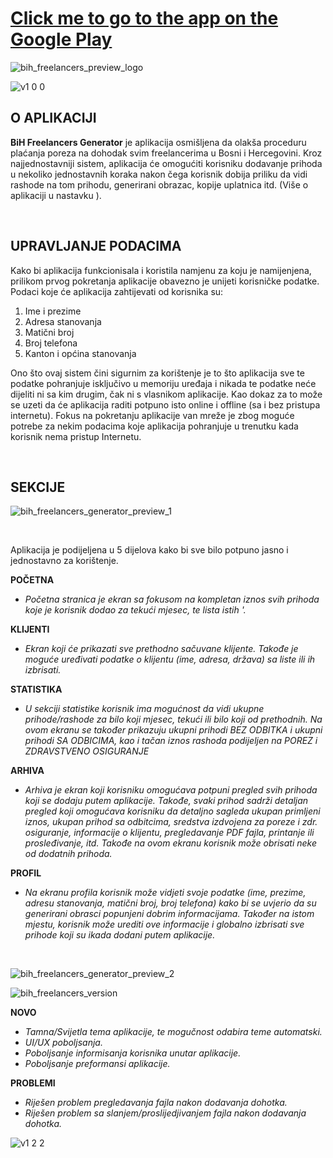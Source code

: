# [Click me to go to the app on the Google Play](https://play.google.com/store/apps/details?id=com.bih_freelancers_generator)

![bih_freelancers_preview_logo](https://user-images.githubusercontent.com/89051381/176686362-c27eec3c-9413-4cc7-9940-ed788270fcbe.png)




![v1 0 0](https://user-images.githubusercontent.com/89051381/197664015-7a587b9a-e951-4894-9593-d3eaf4afff8c.png)

O APLIKACIJI
------------

**BiH Freelancers Generator** je aplikacija osmišljena da olakša proceduru plaćanja poreza na dohodak svim freelancerima u Bosni i Hercegovini. Kroz najjednostavniji sistem, aplikacija će omogućiti korisniku dodavanje prihoda u nekoliko jednostavnih koraka nakon čega korisnik dobija priliku da vidi rashode na tom prihodu, generirani obrazac, kopije uplatnica itd. (Više o aplikaciji u nastavku ).

<br>

UPRAVLJANJE PODACIMA
--------------------

Kako bi aplikacija funkcionisala i koristila namjenu za koju je namijenjena, prilikom prvog pokretanja aplikacije obavezno je unijeti korisničke podatke. Podaci koje će aplikacija zahtijevati od korisnika su:

1. Ime i prezime
2. Adresa stanovanja
3. Matični broj
4. Broj telefona
5. Kanton i općina stanovanja

Ono što ovaj sistem čini sigurnim za korištenje je to što aplikacija sve te podatke pohranjuje isključivo u memoriju uređaja i nikada te podatke neće dijeliti ni sa kim drugim, čak ni s vlasnikom aplikacije. Kao dokaz za to može se uzeti da će aplikacija raditi potpuno isto online i offline (sa i bez pristupa internetu). Fokus na pokretanju aplikacije van mreže je zbog moguće potrebe za nekim podacima koje aplikacija pohranjuje u trenutku kada korisnik nema pristup Internetu.  

<br>

SEKCIJE
-------

![bih_freelancers_generator_preview_1](https://user-images.githubusercontent.com/89051381/176686513-daeb2fae-115b-4fbb-99dc-e5c9b32ff09f.png)

<br>

Aplikacija je podijeljena u 5 dijelova kako bi sve bilo potpuno jasno i jednostavno za korištenje.

**POČETNA**
- *Početna stranica je ekran sa fokusom na kompletan iznos svih prihoda koje je korisnik dodao za tekući mjesec, te lista istih '.*

**KLIJENTI**
- *Ekran koji će prikazati sve prethodno sačuvane klijente. Takođe je moguće uređivati podatke o klijentu (ime, adresa, država) sa liste ili ih izbrisati.*

**STATISTIKA**
- *U sekciji statistike korisnik ima mogućnost da vidi ukupne prihode/rashode za bilo koji mjesec, tekući ili bilo koji od prethodnih. Na ovom ekranu se također prikazuju ukupni prihodi BEZ ODBITKA i ukupni prihodi SA ODBICIMA, kao i tačan iznos rashoda podijeljen na POREZ i ZDRAVSTVENO OSIGURANJE*

**ARHIVA**
- *Arhiva je ekran koji korisniku omogućava potpuni pregled svih prihoda koji se dodaju putem aplikacije. Takođe, svaki prihod sadrži detaljan pregled koji omogućava korisniku da detaljno sagleda ukupan primljeni iznos, ukupan prihod sa odbitcima, sredstva izdvojena za poreze i zdr. osiguranje, informacije o klijentu, pregledavanje PDF fajla, printanje ili prosleđivanje, itd. Takođe na ovom ekranu korisnik može obrisati neke od dodatnih prihoda.*

**PROFIL**
- *Na ekranu profila korisnik može vidjeti svoje podatke (ime, prezime, adresu stanovanja, matični broj, broj telefona) kako bi se uvjerio da su generirani obrasci popunjeni dobrim informacijama. Također na istom mjestu, korisnik može urediti ove informacije i globalno izbrisati sve prihode koji su ikada dodani putem aplikacije.*

<br>

![bih_freelancers_generator_preview_2](https://user-images.githubusercontent.com/89051381/176697070-6d7a29d9-b893-4cc2-ad88-2026c191d278.png)


![bih_freelancers_version](https://user-images.githubusercontent.com/89051381/203185629-8a97975a-22c1-41e6-9954-da0274848932.png)

**NOVO**
- *Tamna/Svijetla tema aplikacije, te mogučnost odabira teme automatski.*
- *UI/UX poboljsanja.*
- *Poboljsanje informisanja korisnika unutar aplikacije.*
- *Poboljsanje preformansi aplikacije.*

**PROBLEMI**
- *Riješen problem pregledavanja fajla nakon dodavanja dohotka.*
- *Riješen problem sa slanjem/proslijedjivanjem fajla nakon dodavanja dohotka.*

![v1 2 2](https://user-images.githubusercontent.com/89051381/203186645-7ecf6cda-c515-4087-8b31-70738fd00664.png)









